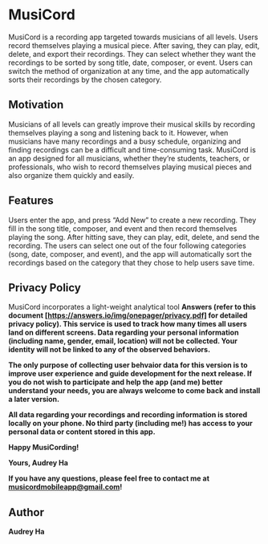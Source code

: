 # MusiCord
MusiCord is a recording app targeted towards musicians of all levels. Users record themselves playing a musical piece. After saving, they can play, edit, delete, and export their recordings. They can select whether they want the recordings to be sorted by song title, date, composer, or event. Users can switch the method of organization at any time, and the app automatically sorts their recordings by the chosen category.

## Motivation
Musicians of all levels can greatly improve their musical skills by recording themselves playing a song and listening back to it. However, when musicians have many recordings and a busy schedule, organizing and finding recordings can be a difficult and time-consuming task. MusiCord is an app designed for all musicians, whether they’re students, teachers, or professionals, who wish to record themselves playing musical pieces and also organize them quickly and easily.

## Features
Users enter the app, and press “Add New” to create a new recording. They fill in the song title, composer, and event and then record themselves playing the song. After hitting save, they can play, edit, delete, and send the recording. The users can select one out of the four following categories (song, date, composer, and event), and the app will automatically sort the recordings based on the category that they chose to help users save time. 

## Privacy Policy
MusiCord incorporates a light-weight analytical tool <b>Answers<b> (refer to this document [https://answers.io/img/onepager/privacy.pdf] for detailed privacy policy). This service is used to track how many times all users land on different screens. Data regarding your personal information (including name, gender, email, location) will not be collected. Your identity will not be linked to any of the observed behaviors.

The only purpose of collecting user behvaior data for this version is to improve user experience and guide development for the next release. If you do not wish to participate and help the app (and me) better understand your needs, you are always welcome to come back and install a later version.

All data regarding your recordings and recording information is stored locally on your phone. No third party (including me!) has access to your personal data or content stored in this app.

Happy MusiCording!

Yours,
Audrey Ha

If you have any questions, please feel free to contact me at musicordmobileapp@gmail.com!

## Author
Audrey Ha

